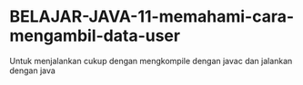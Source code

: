 # BELAJAR-JAVA-11-memahami-cara-mengambil-data-user
Untuk menjalankan cukup dengan mengkompile dengan javac dan jalankan dengan java
